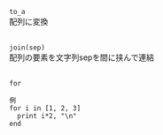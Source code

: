 `to_a`  
配列に変換  
<br>

`join(sep)`  
配列の要素を文字列sepを間に挟んで連結  
<br>

`for`
```
例
for i in [1, 2, 3]
  print i*2, "\n"
end
```

